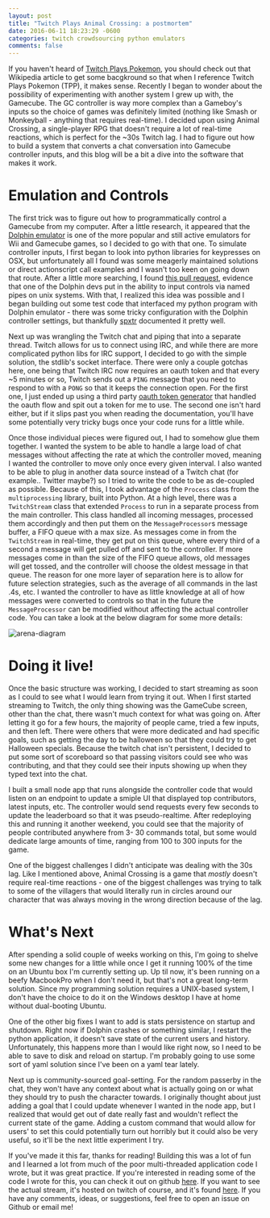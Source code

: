 ```yaml
---
layout: post
title: "Twitch Plays Animal Crossing: a postmortem"
date: 2016-06-11 18:23:29 -0600
categories: twitch crowdsourcing python emulators
comments: false
---
```


If you haven't heard of [Twitch Plays Pokemon][tpp], you should check out that
Wikipedia article to get some bacgkround so that when I reference Twitch Plays
Pokemon (TPP), it makes sense. Recently I began to wonder about the possibility
of experimenting with another system I grew up with, the Gamecube. The GC
controller is way more complex than a Gameboy's inputs so the choice of games
was definitely limited (nothing like Smash or Monkeyball - anything that
requires real-time). I decided upon using Animal Crossing, a single-player RPG
that doesn't require a lot of real-time reactions, which is perfect for the
~30s Twitch lag. I had to figure out how to build a system that converts
a chat conversation into Gamecube controller inputs, and this blog will be
a bit a dive into the software that makes it work.

Emulation and Controls
======================

The first trick was to figure out how to programmatically control a Gamecube
from my computer. After a little research, it appeared that the [Dolphin
emulator][dolphin] is one of the more popular and still active emulators for
Wii and Gamecube games, so I decided to go with that one. To simulate
controller inputs, I first began to look into python libraries for keypresses
on OSX, but unfortunately all I found was some meagerly maintained solutions or
direct actionscript call examples and I wasn't too keen on going down that
route. After a little more searching, I found [this pull request][gc-controller-pipes],
evidence that one of the Dolphin devs put in the ability to input controls via
named pipes on unix systems. With that, I realized this idea was possible and
I began building out some test code that interfaced my python program with
Dolphin emulator - there was some tricky configuration with the Dolphin
controller settings, but thankfully [spxtr][spxtr] documented it pretty well.

Next up was wrangling the Twitch chat and piping that into a separate thread.
Twitch allows for us to connect using IRC, and while there are more complicated
python libs for IRC support, I decided to go with the simple solution, the
stdlib's socket interface. There were only a couple gotchas here, one being
that Twitch IRC now requires an oauth token and that every ~5 minutes or so,
Twitch sends out a `PING` message that you need to respond to with a `PONG` so
that it keeps the connection open. For the first one, I just ended up using
a third party [oauth token generator][twitch-chat-oauth] that handled the oauth
flow and spit out a token for me to use. The second one isn't hard either, but
if it slips past you when reading the documentation, you'll have some
potentially very tricky bugs once your code runs for a little while.

Once those individual pieces were figured out, I had to somehow glue them
together. I wanted the system to be able to handle a large load of chat
messages without affecting the rate at which the controller moved, meaning
I wanted the controller to move only once every given interval. I also wanted to be
able to plug in another data source instead of a Twitch chat (for example..
Twitter maybe?) so I tried to write the code to be as de-coupled as possible.
Because of this, I took advantage of the `Process` class from the
`multiprocessing` library, built into Python. At a high level, there was
a `TwitchStream` class that extended `Process` to run in a separate process
from the main controller. This class handled all incoming messages, processed
them accordingly and then put them on the `MessageProcessor`s message
buffer, a FIFO queue with a max size. As messages come in from the
`TwitchStream` in real-time, they get put on this queue, where every
third of a second a message will get pulled off and sent to the controller. If
more messages come in than the size of the FIFO queue allows, old messages will
get tossed, and the controller will choose the oldest message in that queue.
The reason for one more layer of separation here is to allow for future
selection strategies, such as the average of all commands in the last .4s, etc.
I wanted the controller to have as little knowledge at all of how messages were
converted to controls so that in the future the `MessageProcessor` can be
modified without affecting the actual controller code. You can take a look at
the below diagram for some more details:

![arena-diagram](https://raw.githubusercontent.com/phouse512/arena/master/scoreboard/final_gc_arena.png)

Doing it live!
==============

Once the basic structure was working, I decided to start streaming as soon as
I could to see what I would learn from trying it out. When I first started
streaming to Twitch, the only thing showing was the GameCube screen, other than
the chat, there wasn't much context for what was going on. After letting it go
for a few hours, the majority of people came, tried a few inputs, and then
left. There were others that were more dedicated and had specific goals, such
as getting the day to be halloween so that they could try to get Halloween
specials. Because the twitch chat isn't persistent, I decided to put some sort
of scoreboard so that passing visitors could see who was contributing, and that
they could see their inputs showing up when they typed text into the chat.

I built a small node app that runs alongside the controller code that would
listen on an endpoint to update a smiple UI that displayed top contributors,
latest inputs, etc. The controller would send requests every few seconds to
update the leaderboard so that it was pseudo-realtime. After redeploying this
and running it another weekend, you could see that the majority of people
contributed anywhere from 3- 30 commands total, but some would dedicate large
amounts of time, ranging from 100 to 300 inputs for the game. 

One of the biggest challenges I didn't anticipate was dealing with the 30s lag.
Like I mentioned above, Animal Crossing is a game that *mostly* doesn't require
real-time reactions - one of the biggest challenges was trying to talk to some
of the villagers that would literally run in circles around our character that
was always moving in the wrong direction because of the lag.

What's Next
===========

After spending a solid couple of weeks working on this, I'm going to shelve
some new changes for a little while once I get it running 100% of the time on
an Ubuntu box I'm currently setting up. Up til now, it's been running on
a beefy MacbookPro when I don't need it, but that's not a great long-term
solution. Since my programming solution requires a UNIX-based system, I don't
have the choice to do it on the Windows desktop I have at home without
dual-booting Ubuntu.

One of the other big fixes I want to add is stats persistence on startup and
shutdown. Right now if Dolphin crashes or something similar, I restart the
python application, it doesn't save state of the current users and history.
Unfortunately, this happens more than I would like right now, so I need to be
able to save to disk and reload on startup. I'm probably going to use some sort
of yaml solution since I've been on a yaml tear lately.

Next up is community-sourced goal-setting. For the random passerby in the chat,
they won't have any context about what is actually going on or what they should
try to push the character towards. I originally thought about just adding
a goal that I could update whenever I wanted in the node app, but I realized
that would get out of date really fast and wouldn't reflect the current state
of the game. Adding a custom command that would allow for users' to set this
could potentially turn out horribly but it could also be very useful, so it'll
be the next little experiment I try.

If you've made it this far, thanks for reading! Building this was a lot of fun
and I learned a lot from much of the poor multi-threaded application code
I wrote, but it was great practice. If you're interested in reading some of the
code I wrote for this, you can check it out on github [here][arena]. If you
want to see the actual stream, it's hosted on twitch of course, and it's found
[here][wisotv]. If you have any comments, ideas, or suggestions, feel free to
open an issue on Github or email me!

[twitch-chat-oauth]: http://www.twitchapps.com/tmi/
[spxtr]: https://github.com/spxtr
[arena]: https://github.com/phouse512/arena
[wisotv]: https://www.twitch.tv/wisotv
[gc-controller-pipes]: https://github.com/dolphin-emu/dolphin/pull/3170
[dolphin]: https://dolphin-emu.org/
[tpp]: https://en.wikipedia.org/wiki/Twitch_Plays_Pok%C3%A9mon
